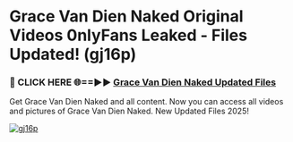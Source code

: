# Grace Van Dien Naked Original Videos 0nlyFans Leaked - Files Updated! (gj16p)

<h3>🔴 CLICK HERE 🌐==►► <a href="https://tinyurl.com/up5wt9bj" rel="nofollow">Grace Van Dien Naked Updated Files</a></h3>

Get Grace Van Dien Naked and all content. Now you can access all videos and pictures of Grace Van Dien Naked. New Updated Files 2025!

[![gj16p](https://i.imgur.com/ABiUzMV.gif)](https://tinyurl.com/up5wt9bj)
